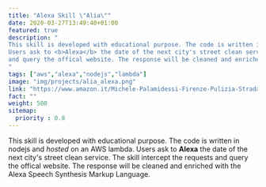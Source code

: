 ```yaml
---
title: "Alexa Skill \"Alia\""
date: 2020-03-27T13:49:40+01:00
featured: true
description: "
This skill is developed with educational purpose. The code is written in nodejs and <em>hosted</em> on an AWS lambda.
Users ask to <b>Alexa</b> the date of the next city's street clean service. The skill intercept the requests
and query the offical website. The response will be cleaned and enriched with the Alexa Speech Synthesis Markup Language.
"
tags: ["aws","alexa","nodejs","lambda"]
image: "img/projects/alia_alexa.png"
link: "https://www.amazon.it/Michele-Palamidessi-Firenze-Pulizia-Strada/dp/B07N2RXT86"
fact: ""
weight: 500
sitemap:
  priority : 0.8
---
```

This skill is developed with educational purpose. The code is written in nodejs and <em>hosted</em> on an AWS lambda.
Users ask to <b>Alexa</b> the date of the next city's street clean service. The skill intercept the requests
and query the offical website. The response will be cleaned and enriched with the Alexa Speech Synthesis Markup Language.
